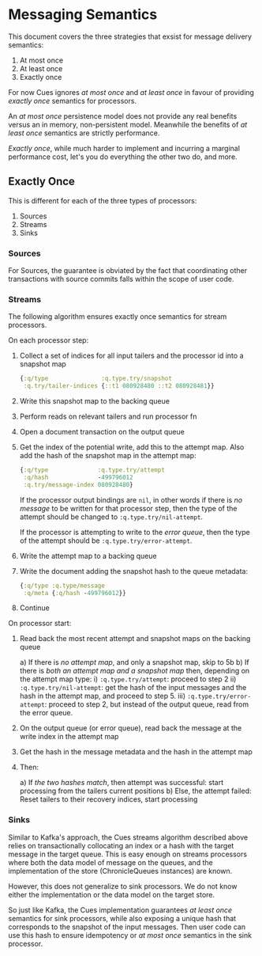 
# Messaging Semantics

This document covers the three strategies that exsist for message
delivery semantics:

1. At most once
2. At least once
3. Exactly once

For now Cues ignores _at most once_ and _at least once_ in favour of
providing _exactly once_ semantics for processors.

An _at most once_ persistence model does not provide any real benefits
versus an in memory, non-persistent model. Meanwhile the benefits of
_at least once_ semantics are strictly performance.

_Exactly once_, while much harder to implement and incurring a
marginal performance cost, let's you do everything the other two do,
and more.

## Exactly Once

This is different for each of the three types of processors:

1. Sources
2. Streams
3. Sinks

### Sources

For Sources, the guarantee is obviated by the fact that coordinating
other transactions with source commits falls within the scope of user
code.

### Streams

The following algorithm ensures exactly once semantics for stream
processors.

On each processor step:

1. Collect a set of indices for all input tailers and the processor id
   into a snapshot map

   ```clj
   {:q/type               :q.type.try/snapshot
    :q.try/tailer-indices {::t1 080928480 ::t2 080928481}}
   ```
2. Write this snapshot map to the backing queue

3. Perform reads on relevant tailers and run processor fn

5. Open a document transaction on the output queue

6. Get the index of the potential write, add this to the attempt
   map. Also add the hash of the snapshot map in the attempt map:

   ```clj
   {:q/type              :q.type.try/attempt
    :q/hash              -499796012
    :q.try/message-index 080928480}
   ```

   If the processor output bindings are `nil`, in other words if there
   is _no message_ to be written for that processor step, then the
   type of the attempt should be changed to `:q.type.try/nil-attempt`.

   If the processor is attempting to write to the _error queue_, then
   the type of the attempt should be `:q.type.try/error-attempt`.

7. Write the attempt map to a backing queue

8. Write the document adding the snapshot hash to the queue metadata:

   ```clj
   {:q/type :q.type/message
    :q/meta {:q/hash -499796012}}
   ```

8. Continue

On processor start:

1. Read back the most recent attempt and snapshot maps on the backing
   queue

   a) If there is _no attempt map_, and only a snapshot map, skip to 5b
   b) If there is _both an attempt map and a snapshot map_ then,
      depending on the attempt map type:
      i)   `:q.type.try/attempt`: proceed to step 2
      ii)  `:q.type.try/nil-attempt`: get the hash of the input
           messages and the hash in the attempt map, and proceed to
           step 5. 
      iii) `:q.type.try/error-attempt`: proceed to step 2, but instead
           of the output queue, read from the error queue.

2. On the output queue (or error queue), read back the message at the
   write index in the attempt map

3. Get the hash in the message metadata and the hash in the attempt
   map

5. Then:

   a) If _the two hashes match_, then attempt was successful:
      start processing from the tailers current positions
   b) Else, the attempt failed: Reset tailers to their recovery
      indices, start processing

### Sinks

Similar to Kafka's approach, the Cues streams algorithm described
above relies on transactionally collocating an index or a hash with
the target message in the target queue. This is easy enough on streams
processors where both the data model of message on the queues, and the
implementation of the store (ChronicleQueues instances) are known.

However, this does not generalize to sink processors. We do not know
either the implementation or the data model on the target store.

So just like Kafka, the Cues implementation guarantees _at least once_
semantics for sink processors, while also exposing a unique hash that
corresponds to the snapshot of the input messages. Then user code can
use this hash to ensure idempotency or _at most once_ semantics in the
sink processor.
